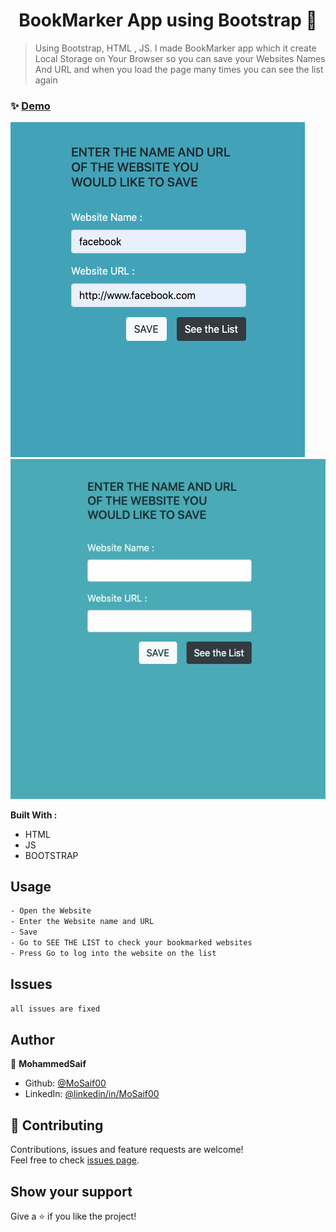 <h1 align="center"> BookMarker App using Bootstrap  👋</h1>

> Using Bootstrap, HTML , JS. I made BookMarker app which it create Local Storage on Your Browser so you can save your Websites Names And URL and when you load the page many times you can see the list again

### ✨ [Demo](https://mosaif00.github.io/BookMarker-App/)

![alt text](screen1.png) ![alt text](screen2.gif)

**Built With :**

- HTML
- JS
- BOOTSTRAP

## Usage

```sh
- Open the Website
- Enter the Website name and URL
- Save
- Go to SEE THE LIST to check your bookmarked websites
- Press Go to log into the website on the list
```

## Issues

```sh
all issues are fixed
```

## Author

👤 **MohammedSaif**

- Github: [@MoSaif00](https://github.com/MoSaif00)
- LinkedIn: [@linkedin\/in\/MoSaif00](https://linkedin.com/in/linkedin/in/MoSaif00)

## 🤝 Contributing

Contributions, issues and feature requests are welcome!<br />Feel free to check [issues page](https://github.com/MoSaif00/BookMarker-App/issues).

## Show your support

Give a ⭐️ if you like the project!
